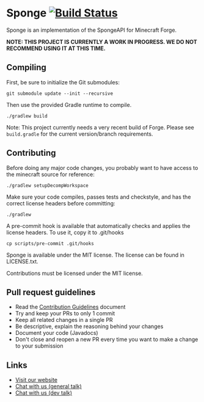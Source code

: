 # Sponge [![Build Status](https://api.travis-ci.org/SpongePowered/Sponge.png)](https://travis-ci.org/SpongePowered/Sponge/)

Sponge is an implementation of the SpongeAPI for Minecraft Forge.

**NOTE: THIS PROJECT IS CURRENTLY A WORK IN PROGRESS. WE DO NOT RECOMMEND USING IT AT THIS TIME.**

Compiling
---------

First, be sure to initialize the Git submodules:

    git submodule update --init --recursive

Then use the provided Gradle runtime to compile.

    ./gradlew build

Note: This project currently needs a very recent build of Forge. Please see `build.gradle` for the current version/branch requirements.

Contributing
------------

Before doing any major code changes, you probably want to have access to the minecraft source for reference:

    ./gradlew setupDecompWorkspace

Make sure your code compiles, passes tests and checkstyle, and has the correct license headers before committing:

    ./gradlew

A pre-commit hook is available that automatically checks and applies the license headers. To use it, copy it to .git/hooks

    cp scripts/pre-commit .git/hooks

Sponge is available under the MIT license. The license can be found in LICENSE.txt.

Contributions must be licensed under the MIT license.

Pull request guidelines
-----------------

* Read the [Contribution Guidelines](https://docs.google.com/document/d/1483QXESTnQ8iGcnsL6sdgv6JWNm5NqZ50OuZUMpvLB0) document
* Try and keep your PRs to only 1 commit
* Keep all related changes in a single PR
* Be descriptive, explain the reasoning behind your changes
* Document your code (Javadocs)
* Don't close and reopen a new PR every time you want to make a change to your submission

Links
-----

* [Visit our website](http://www.spongepowered.org/)
* [Chat with us (general talk)](https://webchat.esper.net/?channels=sponge)
* [Chat with us (dev talk)](https://webchat.esper.net/?channels=spongedev)
